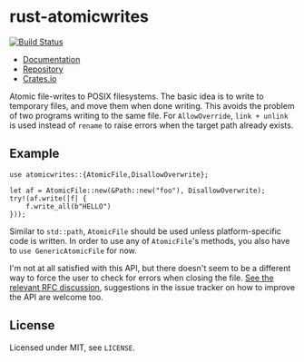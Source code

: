 # rust-atomicwrites

[![Build Status](https://travis-ci.org/untitaker/rust-atomicwrites.svg?branch=master)](https://travis-ci.org/untitaker/rust-atomicwrites)

- [Documentation](http://rust-atomicwrites.unterwaditzer.net/)
- [Repository](https://github.com/untitaker/rust-atomicwrites)
- [Crates.io](https://crates.io/crates/atomicwrites)

Atomic file-writes to POSIX filesystems. The basic idea is to write to
temporary files, and move them when done writing. This avoids the problem of
two programs writing to the same file. For `AllowOverride`, `link + unlink` is
used instead of `rename` to raise errors when the target path already exists.

## Example

    use atomicwrites::{AtomicFile,DisallowOverwrite};

    let af = AtomicFile::new(&Path::new("foo"), DisallowOverwrite);
    try!(af.write(|f| {
        f.write_all(b"HELLO")
    }));

Similar to `std::path`, `AtomicFile` should be used unless platform-specific
code is written. In order to use any of `AtomicFile`'s methods, you also have
to `use GenericAtomicFile` for now.

I'm not at all satisfied with this API, but there doesn't seem to be a
different way to force the user to check for errors when closing the file. [See
the relevant RFC discussion](https://github.com/rust-lang/rfcs/pull/576),
suggestions in the issue tracker on how to improve the API are welcome too.

## License

Licensed under MIT, see ``LICENSE``.
